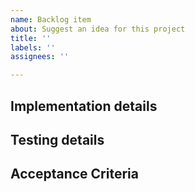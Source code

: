 ```yaml
---
name: Backlog item
about: Suggest an idea for this project
title: ''
labels: ''
assignees: ''

---
```


<!--- Provide a general summary of the issue in the Title above -->

## Implementation details
<!-- Enter description of implementation that may help dev team  -->

## Testing details
<!-- Enter description of special test-cases-->

## Acceptance Criteria
<!-- Enter the conditions of satisfaction here. That is, the conditions that will satisfy the user/persona that the goal/benefit/value has been achieved -->
